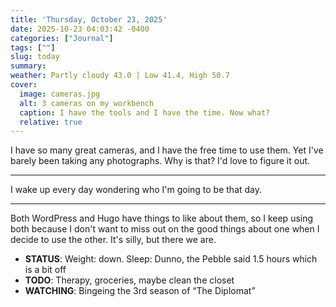 ```yaml
---
title: 'Thursday, October 23, 2025'
date: 2025-10-23 04:03:42 -0400
categories: ["Journal"]
tags: [""]
slug: today
summary: 
weather: Partly cloudy 43.0 | Low 41.4, High 50.7
cover: 
  image: cameras.jpg
  alt: 3 cameras on my workbench
  caption: I have the tools and I have the time. Now what?
  relative: true
---
```



I have so many great cameras, and I have the free time to use them. Yet I've barely been taking any photographs. Why is that? I'd love to figure it out.

----

I wake up every day wondering who I'm going to be that day.

----

Both WordPress and Hugo have things to like about them, so I keep using both because I don't want to miss out on the good things about one when I decide to use the other. It's silly, but there we are.



-   **STATUS**: Weight: down. Sleep: Dunno, the Pebble said 1.5 hours which is a bit off
-   **TODO**: Therapy, groceries, maybe clean the closet
-   **WATCHING**: Bingeing the 3rd season of “The Diplomat”




